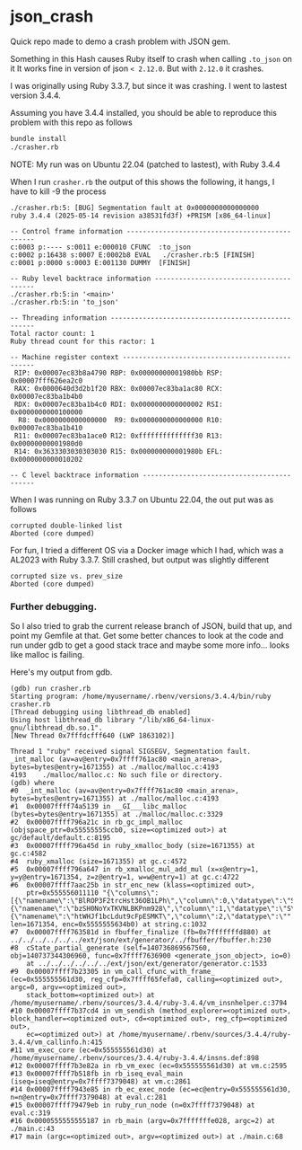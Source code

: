 # json_crash
Quick repo made to demo a crash problem with JSON gem.

Something in this Hash causes Ruby itself to crash when calling `.to_json` on it
It works fine in version of json `< 2.12.0`. But with `2.12.0` it crashes.

I was originally using Ruby 3.3.7, but since it was crashing. I went to lastest version 3.4.4.

Assuming you have 3.4.4 installed, you should be able to reproduce this problem with this repo as follows

```bash
bundle install
./crasher.rb
```

NOTE: My run was on Ubuntu 22.04 (patched to lastest), with Ruby 3.4.4


When I run `crasher.rb` the output of this shows the following, it hangs, I have to kill -9 the process
```
./crasher.rb:5: [BUG] Segmentation fault at 0x0000000000000000
ruby 3.4.4 (2025-05-14 revision a38531fd3f) +PRISM [x86_64-linux]

-- Control frame information -----------------------------------------------
c:0003 p:---- s:0011 e:000010 CFUNC  :to_json
c:0002 p:16438 s:0007 E:0002b8 EVAL   ./crasher.rb:5 [FINISH]
c:0001 p:0000 s:0003 E:001130 DUMMY  [FINISH]

-- Ruby level backtrace information ----------------------------------------
./crasher.rb:5:in '<main>'
./crasher.rb:5:in 'to_json'

-- Threading information ---------------------------------------------------
Total ractor count: 1
Ruby thread count for this ractor: 1

-- Machine register context ------------------------------------------------
 RIP: 0x00007ec83b8a4790 RBP: 0x00000000001980bb RSP: 0x00007fff626ea2c0
 RAX: 0x0000640d3d2b1f20 RBX: 0x00007ec83ba1ac80 RCX: 0x00007ec83ba1b4b0
 RDX: 0x00007ec83ba1b4c0 RDI: 0x0000000000000002 RSI: 0x0000000000100000
  R8: 0x0000000000000000  R9: 0x0000000000000000 R10: 0x00007ec83ba1b410
 R11: 0x00007ec83ba1ace0 R12: 0xffffffffffffff30 R13: 0x00000000001980d0
 R14: 0x3633303030303030 R15: 0x000000000001980b EFL: 0x0000000000010202

-- C level backtrace information -------------------------------------------
```

When I was running on Ruby 3.3.7 on Ubuntu 22.04, the out put was as follows
```
corrupted double-linked list
Aborted (core dumped)
```

For fun, I tried a different OS via a Docker image which I had, which was a AL2023 with Ruby 3.3.7. Still crashed, but output was slightly different
``` 
corrupted size vs. prev_size
Aborted (core dumped)
```

### Further debugging. 
So I also tried to grab the current release branch of JSON, build that up, and point my Gemfile at that. Get some better chances to look at the code and run under gdb to get a good stack trace and maybe some more info... looks like malloc is failing.

Here's my output from gdb.
```
(gdb) run crasher.rb 
Starting program: /home/myusername/.rbenv/versions/3.4.4/bin/ruby crasher.rb
[Thread debugging using libthread_db enabled]
Using host libthread_db library "/lib/x86_64-linux-gnu/libthread_db.so.1".
[New Thread 0x7fffdcfff640 (LWP 1863102)]

Thread 1 "ruby" received signal SIGSEGV, Segmentation fault.
_int_malloc (av=av@entry=0x7ffff761ac80 <main_arena>, bytes=bytes@entry=1671355) at ./malloc/malloc.c:4193
4193	./malloc/malloc.c: No such file or directory.
(gdb) where
#0  _int_malloc (av=av@entry=0x7ffff761ac80 <main_arena>, bytes=bytes@entry=1671355) at ./malloc/malloc.c:4193
#1  0x00007ffff74a5139 in __GI___libc_malloc (bytes=bytes@entry=1671355) at ./malloc/malloc.c:3329
#2  0x00007ffff796a21c in rb_gc_impl_malloc (objspace_ptr=0x55555555ccb0, size=<optimized out>) at gc/default/default.c:8195
#3  0x00007ffff796a45d in ruby_xmalloc_body (size=1671355) at gc.c:4582
#4  ruby_xmalloc (size=1671355) at gc.c:4572
#5  0x00007ffff796a647 in rb_xmalloc_mul_add_mul (x=x@entry=1, y=y@entry=1671354, z=z@entry=1, w=w@entry=1) at gc.c:4722
#6  0x00007ffff7aac25b in str_enc_new (klass=<optimized out>, 
    ptr=0x555556011110 "{\"columns\":[{\"namename\":\"BlROP3F2trcHst36OB1LPh\",\"column\":0,\"datatype\":\"S\"},{\"namename\":\"bzSH0NoYxTKVNLBKPnm928\",\"column\":1,\"datatype\":\"S\"},{\"namename\":\"htWHJf1bcLdut9cFpESMKT\",\"column\":2,\"datatype\":\""..., len=1671354, enc=0x5555555634b0) at string.c:1032
#7  0x00007ffff763581d in fbuffer_finalize (fb=0x7fffffffd880) at ../../../../../../ext/json/ext/generator/../fbuffer/fbuffer.h:230
#8  cState_partial_generate (self=140736869567560, obj=140737344306960, func=0x7ffff7636900 <generate_json_object>, io=0)
    at ../../../../../../ext/json/ext/generator/generator.c:1533
#9  0x00007ffff7b23305 in vm_call_cfunc_with_frame_ (ec=0x555555561d30, reg_cfp=0x7ffff65fefa0, calling=<optimized out>, argc=0, argv=<optimized out>, 
    stack_bottom=<optimized out>) at /home/myusername/.rbenv/sources/3.4.4/ruby-3.4.4/vm_insnhelper.c:3794
#10 0x00007ffff7b37cd4 in vm_sendish (method_explorer=<optimized out>, block_handler=<optimized out>, cd=<optimized out>, reg_cfp=<optimized out>, 
    ec=<optimized out>) at /home/myusername/.rbenv/sources/3.4.4/ruby-3.4.4/vm_callinfo.h:415
#11 vm_exec_core (ec=0x555555561d30) at /home/myusername/.rbenv/sources/3.4.4/ruby-3.4.4/insns.def:898
#12 0x00007ffff7b3e82a in rb_vm_exec (ec=0x555555561d30) at vm.c:2595
#13 0x00007ffff7b518fb in rb_iseq_eval_main (iseq=iseq@entry=0x7ffff7379048) at vm.c:2861
#14 0x00007ffff7943e85 in rb_ec_exec_node (ec=ec@entry=0x555555561d30, n=n@entry=0x7ffff7379048) at eval.c:281
#15 0x00007ffff79479eb in ruby_run_node (n=0x7ffff7379048) at eval.c:319
#16 0x0000555555555187 in rb_main (argv=0x7fffffffe028, argc=2) at ./main.c:43
#17 main (argc=<optimized out>, argv=<optimized out>) at ./main.c:68
```
